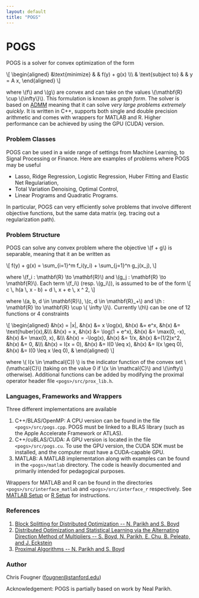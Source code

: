 ```yaml
---
layout: default
title: "POGS"
---
```


POGS
====

POGS is a solver for convex optimization of the form

\\[
	\\begin{aligned}
    &\\text{minimize}
    & & f(y) + g(x)  \\\\\\
    & \\text{subject to} 
    & & y = A x,
	\\end{aligned}
\\]

where \\(f\\) and \\(g\\) are convex and can take on the values \\(\\mathbf{R} \\cup \\{\\infty\\}\\). This formulation is known as _graph form_. The solver is based on [ADMM](http://foges.github.io/pogs/ref/admm) meaning that it can solve _very large problems extremely quickly_. It is written in C++, supports both single and double precision arithmetic and comes with wrappers for MATLAB and R. Higher performance can be achieved by using the GPU (CUDA) version.


### Problem Classes

POGS can be used in a wide range of settings from Machine Learning, to Signal Processing or Finance. Here are examples of problems where POGS may be useful

  + Lasso, Ridge Regression, Logistic Regression, Huber Fitting and Elastic Net Regulariation,
  + Total Variation Denoising, Optimal Control,
  + Linear Programs and Quadratic Programs.

In particular, POGS can very efficiently solve problems that involve different objective functions, but the same data matrix (eg. tracing out a regularization path).

### Problem Structure

POGS can solve any convex problem where the objective \\(f + g\\) is separable, meaning that it an be written as

\\[
  f(y) + g(x) = \\sum\_{i=1}^m f\_i(y\_i) + \\sum\_{j=1}^n g\_j(x\_j),
\\]

where \\(f\_i : \\mathbf{R} \\to \\mathbf{R}\\)  and \\(g\_j : \\mathbf{R} \\to \\mathbf{R}\\). Each term \\(f_i\\) (resp. \\(g_i\\)), is assumed to be of the form
\\[
  c \\, h(a \\, x - b) + d \\, x + e \\, x ^ 2,
\\]

where \\(a, b, d \\in \\mathbf{R}\\), \\(c, d \\in \\mathbf{R}\_+\\) and \\(h : \\mathbf{R} \\to \\mathbf{R} \\cup \\{ \\infty \\}\\). Currently \\(h\\) can be one of 12 functions or 4 constraints


\\[
  \\begin{aligned}
    &h(x) = |x|,       &h(x) &= x \\log(x),     &h(x) &= e^x,          &h(x) &= \\text{huber}(x),&\\\\\\
    &h(x) = x,         &h(x) &= \\log(1 + e^x), &h(x) &= \\max(0, -x), &h(x) &= \\max(0, x), &\\\\\\
    &h(x) = -\\log(x), &h(x) &= 1/x,            &h(x) &=(1/2)x^2,      &h(x) &= 0, &\\\\\\
    &h(x) = I(x = 0),  &h(x) &= I(0 \\leq x),   &h(x) &= I(x \\geq 0), &h(x) &= I(0 \\leq x \\leq 0), &
  \\end{aligned}
\\]

where \\( I(x \\in \\mathcal{C}) \\) is the indicator function of the convex set \\(\\mathcal{C}\\) (taking on the value 0 if \\(x \\in \\mathcal{C}\\) and \\(\\infty\\) otherwise). Additional functions can be added by modifying the proximal operator header file `<pogs>/src/prox_lib.h`.


### Languages, Frameworks and Wrappers
Three different implementations are available

  1. C++/BLAS/OpenMP: A CPU version can be found in the file `<pogs>/src/pogs.cpp`. POGS must be linked to a BLAS library (such as the Apple Accelerate Framework or ATLAS).
  2. C++/cuBLAS/CUDA: A GPU version is located in the file `<pogs>/src/pogs.cu`. To use the GPU version, the CUDA SDK must be installed, and the computer must have a CUDA-capable GPU.
  3. MATLAB: A MATLAB implementation along with examples can be found in the `<pogs>/matlab` directory. The code is heavily documented and primarily intended for pedagogical purposes.

Wrappers for MATLAB and R can be found in the directories `<pogs>/src/interface_matlab` and `<pogs>/src/interface_r` respectively. See [MATLAB Setup](http://foges.github.io/pogs/stp/matlab) or [R Setup](http://foges.github.io/pogs/stp/r) for instructions.

### References
1. [Block Splitting for Distributed Optimization -- N. Parikh and S. Boyd][block_splitting]
2. [Distributed Optimization and Statistical Learning via the Alternating Direction Method of Multipliers -- S. Boyd, N. Parikh, E. Chu, B. Peleato, and J. Eckstein][admm_distr_stats]
3. [Proximal Algorithms -- N. Parikh and S. Boyd][prox_algs]

[block_splitting]: http://www.stanford.edu/~boyd/papers/block_splitting.html "Block Splitting for Distributed Optimization -- N. Parikh and S. Boyd"

[admm_distr_stats]: http://www.stanford.edu/~boyd/papers/block_splitting.html "Distributed Optimization and Statistical Learning via the Alternating Direction Method of Multipliers -- S. Boyd, N. Parikh, E. Chu, B. Peleato, and J. Eckstein"

[prox_algs]: http://www.stanford.edu/~boyd/papers/prox_algs.html "Proximal Algorithms -- N. Parikh and S. Boyd"


### Author
Chris Fougner (fougner@stanford.edu)

Acknowledgement: POGS is partially based on work by Neal Parikh.


